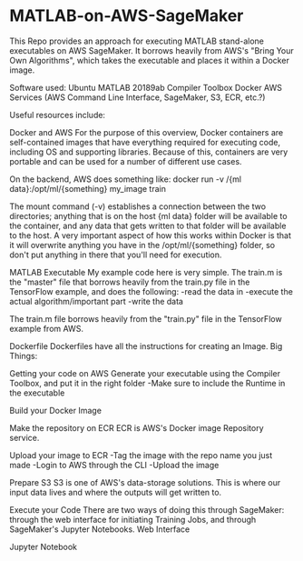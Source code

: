 # MATLAB-on-AWS-SageMaker

This Repo provides an approach for executing MATLAB stand-alone executables on AWS SageMaker. It borrows heavily from AWS's "Bring Your Own Algorithms", which takes the executable and places it within a Docker image. 

Software used:
Ubuntu
MATLAB 20189ab
Compiler Toolbox
Docker
AWS Services (AWS Command Line Interface, SageMaker, S3, ECR, etc.?)

Useful resources include:
<AWS bring your own TensorFlow example>


<Heading> Docker and AWS
For the purpose of this overview, Docker containers are self-contained images that have everything required for executing code, including OS and supporting libraries. Because of this, containers are very portable and can be used for a number of different use cases.
  
  On the backend, AWS does something like:
  docker run -v /{ml data}:/opt/ml/{something} my_image train
  
  The mount command (-v) establishes a connection between the two directories; anything that is on the host {ml data} folder will be available to the container, and any data that gets written to that folder will be available to the host. A very important aspect of how this works within Docker is that it will overwrite anything you have in the /opt/ml/{something} folder, so don't put anything in there that you'll need for execution.

<Heading > MATLAB Executable
My example code here is very simple. The train.m is the "master" file that borrows heavily from the train.py file in the TensorFlow example, and does the following:
  -read the data in
  -execute the actual algorithm/important part
  -write the data


The train.m file borrows heavily from the "train.py" file in the TensorFlow example from AWS. 
  
  
  <Heading> Dockerfile
  Dockerfiles have all the instructions for creating an Image.
  Big Things:
  
  
  <Heading> Getting your code on AWS
  <subheading> Generate your executable using the Compiler Toolbox, and put it in the right folder
    -Make sure to include the Runtime in the executable
    
  <subheading> Build your Docker Image
  
  <Subheading> Make the repository on ECR 
  ECR is AWS's Docker image Repository service. 

<subheading> Upload your image to ECR
  -Tag the image with the repo name you just made
  -Login to AWS through the CLI
  -Upload the image
  
  <Heading> Prepare S3
  S3 is one of AWS's data-storage solutions. This is where our input data lives and where the outputs will get written to.
  
  <Heading> Execute your Code
  There are two ways of doing this through SageMaker: through the web interface for initiating Training Jobs, and through SageMaker's Jupyter Notebooks.
  <subheading> Web Interface
    
  <subheading> Jupyter Notebook
